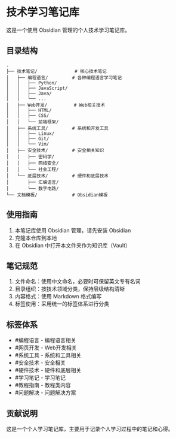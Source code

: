 # 技术学习笔记库

这是一个使用 Obsidian 管理的个人技术学习笔记库。

## 目录结构

```
.
├── 技术笔记/              # 核心技术笔记
│   ├── 编程语言/         # 各种编程语言学习笔记
│   │   ├── Python/
│   │   ├── JavaScript/
│   │   ├── Java/
│   │   └── ...
│   ├── Web开发/          # Web相关技术
│   │   ├── HTML/
│   │   ├── CSS/
│   │   └── 前端框架/
│   ├── 系统工具/         # 系统和开发工具
│   │   ├── Linux/
│   │   ├── Git/
│   │   └── Vim/
│   ├── 安全技术/         # 安全相关知识
│   │   ├── 密码学/
│   │   ├── 网络安全/
│   │   └── 社会工程/
│   └── 底层技术/         # 硬件和底层技术
│       ├── 汇编语言/
│       └── 数字电路/
└── 文档模板/             # Obsidian模板
```

## 使用指南

1. 本笔记库使用 Obsidian 管理，请先安装 Obsidian
2. 克隆本仓库到本地
3. 在 Obsidian 中打开本文件夹作为知识库（Vault）

## 笔记规范

1. 文件命名：使用中文命名，必要时可保留英文专有名词
2. 目录组织：按技术领域分类，保持层级结构清晰
3. 内容格式：使用 Markdown 格式编写
4. 标签使用：采用统一的标签体系进行分类

## 标签体系

- #编程语言 - 编程语言相关
- #网页开发 - Web开发相关
- #系统工具 - 系统和工具相关
- #安全技术 - 安全相关
- #硬件技术 - 硬件和底层相关
- #学习笔记 - 学习笔记
- #教程指南 - 教程类内容
- #问题解决 - 问题解决方案

## 贡献说明

这是一个个人学习笔记库，主要用于记录个人学习过程中的笔记和心得。 